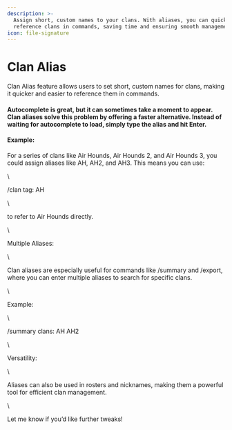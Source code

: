 ```yaml
---
description: >-
  Assign short, custom names to your clans. With aliases, you can quickly
  reference clans in commands, saving time and ensuring smooth management.
icon: file-signature
---
```


# Clan Alias

&#x20;Clan Alias feature allows users to set short, custom names for clans, making it quicker and easier to reference them in commands.

#### Autocomplete is great, but it can sometimes take a moment to appear. Clan aliases solve this problem by offering a faster alternative. Instead of waiting for autocomplete to load, simply type the alias and hit Enter.

#### Example:

For a series of clans like Air Hounds, Air Hounds 2, and Air Hounds 3, you could assign aliases like AH, AH2, and AH3. This means you can use:

\


/clan tag: AH &#x20;

\


to refer to Air Hounds directly.

\


Multiple Aliases:

\


Clan aliases are especially useful for commands like /summary and /export, where you can enter multiple aliases to search for specific clans.

\


Example:

\


/summary clans: AH AH2 &#x20;

\


Versatility:

\


Aliases can also be used in rosters and nicknames, making them a powerful tool for efficient clan management.

\


Let me know if you’d like further tweaks!
